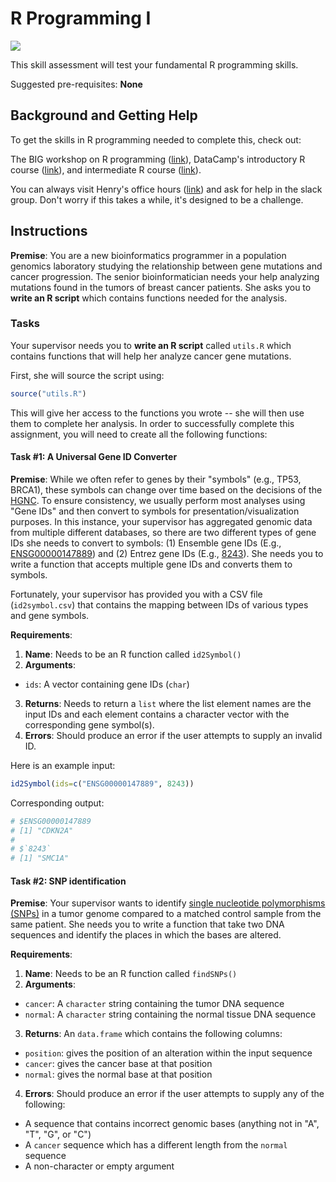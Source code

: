 # R Programming I

[![](https://img.shields.io/static/v1?label=Classroom&message=Launch&color=blue&logo=GitHub)](www.google.com)

This skill assessment will test your fundamental R programming skills. 

Suggested pre-requisites: **None**

## Background and Getting Help

To get the skills in R programming needed to complete this, check out:

The BIG workshop on R programming ([link](https://www.bigbioinformatics.org/r-for-biologists)), DataCamp's introductory R course ([link](https://learn.datacamp.com/courses/free-introduction-to-r)), and intermediate R course ([link](https://learn.datacamp.com/courses/intermediate-r)).

You can always visit Henry's office hours ([link](https://calendly.com/millerh1/30min)) and ask for help in the slack group. Don't worry if this takes a while, it's designed to be a challenge. 

## Instructions

**Premise**: You are a new bioinformatics programmer in a population genomics laboratory studying the relationship between gene mutations and cancer progression. The senior bioinformatician needs your help analyzing mutations found in the tumors of breast cancer patients. She asks you to **write an R script** which contains functions needed for the analysis. 

### Tasks

Your supervisor needs you to **write an R script** called `utils.R` which contains functions that will help her analyze cancer gene mutations. 

First, she will source the script using:

```R
source("utils.R")
```

This will give her access to the functions you wrote -- she will then use them to complete her analysis. In order to successfully complete this assignment, you will need to create all the following functions:

#### Task \#1: A Universal Gene ID Converter

**Premise**: While we often refer to genes by their "symbols" (e.g., TP53, BRCA1), these symbols can change over time based on the decisions of the [HGNC](https://www.genenames.org/). To ensure consistency, we usually perform most analyses using "Gene IDs" and then convert to symbols for presentation/visualization purposes. In this instance, your supervisor has aggregated genomic data from multiple different databases, so there are two different types of gene IDs she needs to convert to symbols: (1) Ensemble gene IDs (E.g., [ENSG00000147889](http://useast.ensembl.org/Homo_sapiens/Gene/Summary?g=ENSG00000147889;r=9:21967752-21995301)) and (2) Entrez gene IDs (E.g., [8243](https://www.ncbi.nlm.nih.gov/gene/8243)). She needs you to write a function that accepts multiple gene IDs and converts them to symbols.

Fortunately, your supervisor has provided you with a CSV file (`id2symbol.csv`) that contains the mapping between IDs of various types and gene symbols.
 
**Requirements**:
1. **Name**: Needs to be an R function called `id2Symbol()`
2. **Arguments**: 
  - `ids`: A vector containing gene IDs (`char`)
3. **Returns**: Needs to return a `list` where the list element names are the input IDs and each element contains a character vector with the corresponding gene symbol(s).
4. **Errors**: Should produce an error if the user attempts to supply an invalid ID. 

Here is an example input:

```R
id2Symbol(ids=c("ENSG00000147889", 8243))
```

Corresponding output:

```R
# $ENSG00000147889
# [1] "CDKN2A"
# 
# $`8243`
# [1] "SMC1A"
```

#### Task \#2: SNP identification

**Premise**: Your supervisor wants to identify [single nucleotide polymorphisms (SNPs)](https://www.genome.gov/genetics-glossary/Single-Nucleotide-Polymorphisms.) in a tumor genome compared to a matched control sample from the same patient. She needs you to write a function that take two DNA sequences and identify the places in which the bases are altered.

**Requirements**:
1. **Name**: Needs to be an R function called `findSNPs()`
2. **Arguments**: 
  - `cancer`: A `character` string containing the tumor DNA sequence
  - `normal`: A `character` string containing the normal tissue DNA sequence
3. **Returns**: An `data.frame` which contains the following columns:
  - `position`: gives the position of an alteration within the input sequence
  - `cancer`: gives the cancer base at that position
  - `normal`: gives the normal base at that position
4. **Errors**: Should produce an error if the user attempts to supply any of the following:
  - A sequence that contains incorrect genomic bases (anything not in "A", "T", "G", or "C")
  - A `cancer` sequence which has a different length from the `normal` sequence
  - A non-character or empty argument
 
 


